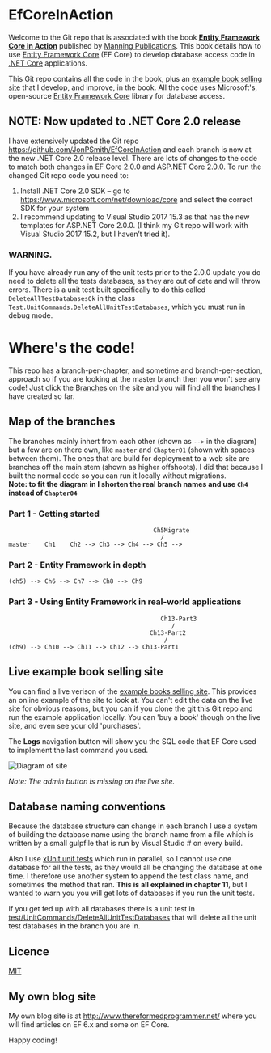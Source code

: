 # EfCoreInAction

Welcome to the Git repo that is associated with the book 
**[Entity Framework Core in Action](https://www.manning.com/books/entity-framework-core-in-action?a_aid=su4utaraxuTre8tuthup&a_bid=4cef27ce)**
published by [Manning Publications](https://www.manning.com/).
This book details how to use 
[Entity Framework Core](https://docs.microsoft.com/en-us/ef/core/index) (EF Core)
to develop database access code in [.NET Core](https://www.microsoft.com/net) applications. 

This Git repo contains all the code in the book, plus an 
[example book selling site](http://efcoreinaction.com/) 
that I develop, and improve, in the book.
All the code uses Microsoft's, open-source 
[Entity Framework Core](https://docs.microsoft.com/en-us/ef/core/index) library for database access.

## NOTE: Now updated to .NET Core 2.0 release

I have extensively updated the  Git repo https://github.com/JonPSmith/EfCoreInAction and each branch is now at the new .NET Core 2.0 release level. There are lots of changes to the code to match both changes in EF Core 2.0.0 and ASP.NET Core 2.0.0.
To run the changed Git repo code you need to:
1.	Install .NET Core 2.0 SDK – go to https://www.microsoft.com/net/download/core and select the correct SDK for your system
2.	I recommend updating to Visual Studio 2017 15.3 as that has the new templates for ASP.NET Core 2.0.0. (I think my Git repo will work with Visual Studio 2017 15.2, but I haven’t tried it).

### WARNING. 
If you have already run any of the unit tests prior to the 2.0.0 update you do need to delete all the tests databases, as they are out of date and will throw errors. There is a unit test built specifically to do this called `DeleteAllTestDatabasesOk` in the class `Test.UnitCommands.DeleteAllUnitTestDatabases`, which you must run in debug mode.

# Where's the code!

This repo has a branch-per-chapter, and sometime and branch-per-section, approach
so if you are looking at the master branch then you won't see any code!
Just click the [Branches](https://github.com/JonPSmith/EfCoreInAction/branches) on the site and you will
find all the branches I have created so far.

## Map of the branches

The branches mainly inhert from each other (shown as `-->` in the diagram)
but a few are on there own, like `master` and `Chapter01` (shown with spaces between them).
The ones that are build for deployment to a web site are branches off the main stem (shown as higher offshoots).
I did that because I built the normal code so you can run it locally without migrations.  
**Note: to fit the diagram in I shorten the real branch names and use `Ch4` instead of `Chapter04`**

### Part 1 - Getting started
```
                                        Ch5Migrate
                                          /
master    Ch1    Ch2 --> Ch3 --> Ch4 --> Ch5 -->
```
### Part 2 - Entity Framework in depth
```
(ch5) --> Ch6 --> Ch7 --> Ch8 --> Ch9
```
### Part 3 - Using Entity Framework in real-world applications
```
                                          Ch13-Part3
                                             /
                                       Ch13-Part2
                                           /
(ch9) --> Ch10 --> Ch11 --> Ch12 --> Ch13-Part1
```

## Live example book selling site

You can find a live verison of the [example books selling site](http://efcoreinaction.com/).
This provides an online example of the site to look at. You can't edit the data on the live site for obvious reasons,
but you can if you clone the git this Git repo and run the example application locally.
You can 'buy a book' though on the live site, and even see your old 'purchases'.

The **Logs** navigation button will show you the SQL code that EF Core used to implement the last command you used.

![Diagram of site](https://github.com/JonPSmith/EfCoreInAction/blob/master/ExampleBookSellingSite.png)

*Note: The admin button is missing on the live site.*

## Database naming conventions

Because the database structure can change in each branch I use a system of building the database name 
using the branch name from a file which is written by a small gulpfile that is run by Visual Studio #
on every build.

Also I use [xUnit unit tests](https://xunit.github.io/) which run in parallel, so I cannot use one
database for all the tests, as they would all be changing the database at one time.
I therefore use another system to append the test class name, and sometimes the method that ran.
**This is all explained in chapter 11**, but I wanted to warn you you will get lots of databases 
if you run the unit tests.

If you get fed up with all databases there is a unit test in 
[test/UnitCommands/DeleteAllUnitTestDatabases](https://github.com/JonPSmith/EfCoreInAction/blob/Chapter02/Test/UnitCommands/DeleteAllUnitTestDatabases.cs)
that will delete all the unit test databases in the branch you are in.

## Licence 

[MIT](https://github.com/JonPSmith/EfCoreInAction/blob/master/LICENSE)

## My own blog site
My own blog site is at http://www.thereformedprogrammer.net/ where you will find articles on EF 6.x
and some on EF Core.

Happy coding!